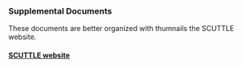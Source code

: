 ### Supplemental Documents
These documents are better organized with thumnails the SCUTTLE website.
#### [SCUTTLE website](MXET.github.io/SCUTTLE)
